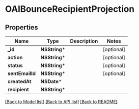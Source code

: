 # OAIBounceRecipientProjection

## Properties
Name | Type | Description | Notes
------------ | ------------- | ------------- | -------------
**_id** | **NSString*** |  | [optional] 
**action** | **NSString*** |  | [optional] 
**status** | **NSString*** |  | [optional] 
**sentEmailId** | **NSString*** |  | [optional] 
**createdAt** | **NSDate*** |  | 
**recipient** | **NSString*** |  | 

[[Back to Model list]](../README#documentation-for-models) [[Back to API list]](../README#documentation-for-api-endpoints) [[Back to README]](../README)


